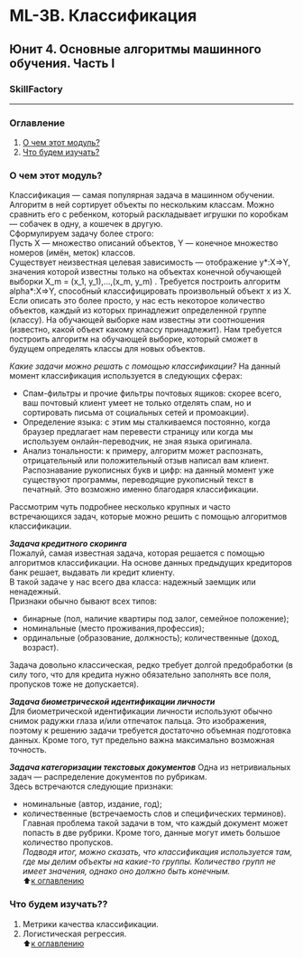 # ML-3B. Классификация 
## Юнит 4. Основные алгоритмы машинного обучения. Часть I
### SkillFactory
---
### Оглавление  
1. [О чем этот модуль?](https://github.com/alex-sokolov2011/my_study/blob/master/SkillFactory/DST_10/unit_4/ML_3B_Классификация/README.md#О-чем-этот-модуль)  
2. [Что будем изучать?](https://github.com/alex-sokolov2011/my_study/blob/master/SkillFactory/DST_10/unit_4/ML_3B_Классификация/README.md#Что-будем-изучать)  


### О чем этот модуль?
Классификация — самая популярная задача в машинном обучении. Алгоритм в ней сортирует объекты по нескольким классам. Можно сравнить его с ребенком, который раскладывает игрушки по коробкам — собачек в одну, а кошечек в другую.  
Сформулируем задачу более строго:  
Пусть X — множество описаний объектов, Y — конечное множество номеров (имён, меток) классов.  
Существует неизвестная целевая зависимость — отображение y*:X=>Y, значения которой известны только на объектах конечной обучающей выборки X_m = (x_1, y_1),...,(x_m, y_m) . Требуется построить алгоритм alpha*:X=>Y, способный классифицировать произвольный объект x из X.  
Если описать это более просто, у нас есть некоторое количество объектов, каждый из которых принадлежит определенной группе (классу). На обучающей выборке нам известны эти соотношения (известно, какой объект какому классу принадлежит). Нам требуется построить алгоритм на обучающей выборке, который сможет в будущем определять классы для новых объектов.  

*Какие задачи можно решать с помощью классификации?*
На данный момент классификация используется в следующих сферах:  
- Спам-фильтры и прочие фильтры почтовых ящиков: скорее всего, ваш почтовый клиент умеет не только отделять спам, но и сортировать письма от социальных сетей и промоакции).  
- Определение языка: с этим мы сталкиваемся постоянно, когда браузер предлагает нам перевести страницу или когда мы используем онлайн-переводчик, не зная языка оригинала.  
- Анализ тональности: к примеру, алгоритм может распознать, отрицательный или положительный отзыв написал вам клиент.
Распознавание рукописных букв и цифр: на данный момент уже существуют программы, переводящие рукописный текст в печатный. Это возможно именно благодаря классификации.

Рассмотрим чуть подробнее несколько крупных и часто встречающихся задач, которые можно решить с помощью алгоритмов классификации.  

***Задача кредитного скоринга***  
Пожалуй, самая известная задача, которая решается с помощью алгоритмов классификации. На основе данных предыдущих кредиторов банк решает, выдавать ли кредит клиенту.  
В такой задаче у нас всего два класса: надежный заемщик или ненадежный.  
Признаки обычно бывают всех типов:  
- бинарные (пол, наличие квартиры под залог, семейное положение);  
- номинальные (место проживания,профессия);  
- ординальные (образование, должность);
количественные (доход, возраст).  

Задача довольно классическая, редко требует долгой предобработки (в силу того, что для кредита нужно обязательно заполнять все поля, пропусков тоже не допускается).  

***Задача биометрической идентификации личности***  
Для биометрической идентификации личности используют обычно снимок радужки глаза и/или отпечаток пальца.  Это изображения, поэтому к решению задачи требуется достаточно объемная подготовка данных. Кроме того, тут предельно важна максимально возможная точность.  

***Задача категоризации текстовых документов***
Одна из нетривиальных задач — распределение документов по рубрикам.  
Здесь встречаются следующие признаки:  
- номинальные (автор, издание, год);  
- количественные (встречаемость слов и специфических терминов).  
Главная проблема такой задачи в том, что каждый документ может попасть в две рубрики. Кроме того, данные могут иметь большое количество пропусков.  
*Подводя итог, можно сказать, что классификация используется там, где мы делим объекты на какие-то группы. Количество групп не имеет значения, однако оно должно быть конечным.*  
:arrow_up:[к оглавлению](https://github.com/alex-sokolov2011/my_study/blob/master/SkillFactory/DST_10/unit_4/ML_3B_Классификация/README.md#Оглавление)  


### Что будем изучать??
1. Метрики качества классификации.  
2. Логистическая регрессия.  
:arrow_up:[к оглавлению](https://github.com/alex-sokolov2011/my_study/blob/master/SkillFactory/DST_10/unit_4/ML_3B_Классификация/README.md#Оглавление)  